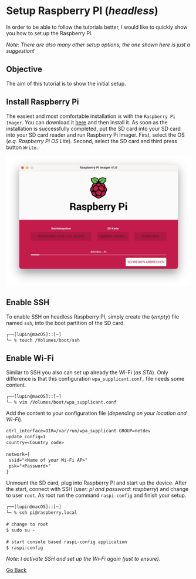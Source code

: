 # Setup Raspberry PI (_headless_)

In order to be able to follow the tutorials better, I would like to quickly show you how to set up the Raspberry PI.

_Note: There are also many other setup options, the one shown here is just a suggestion!_

## Objective

The aim of this tutorial is to show the initial setup.

## Install Raspberry Pi

The easiest and most comfortable installation is with the `Raspberry Pi Imager`. You can download it [here](https://www.raspberrypi.org/software/) and then install it. As soon as the installation is successfully completed, put the SD card into your SD card into your SD card reader and run Raspberry Pi Imager. First, select the OS (_e.q. Raspberry Pi OS Lite_). Second, select the SD card and third press button `Write`. 

![Raspberry Pi Imager](./RaspberryPI_ImageBuilder.jpg)

## Enable SSH

To enable SSH on headless Raspberry PI, simply create the (_empty_) file named `ssh`, into the boot partition of the SD card.

```shell
┌──[lupin@macOS]::[~]
└─ % touch /Volumes/boot/ssh
```

## Enable Wi-Fi

Similar to SSH you also can set up already the Wi-Fi (_as STA_). Only difference is that this configuration `wpa_supplicant.conf`_ file needs some content.

```shell
┌──[lupin@macOS]::[~]
└─ % vim /Volumes/boot/wpa_supplicant.conf
```

Add the content to your configuration file (_depending on your location and Wi-Fi_).

```
ctrl_interface=DIR=/var/run/wpa_supplicant GROUP=netdev
update_config=1
country=<Country code>

network={
 ssid="<Name of your Wi-Fi AP>"
 psk="<Password>"
}
```

Unmount the SD card, plug into Raspberry PI and start up the device. After the start, connect with SSH (_user: pi and password: raspberry_) and change to user `root`. As root run the command `raspi-config` and finish your setup.

```shell
┌──[lupin@macOS]::[~]
└─ % ssh pi@raspberry.local

# change to root
$ sudo su -

# start console based raspi-config application
$ raspi-config
```

_Note: I activate SSH and set up the Wi-Fi again (_just to ensure_)._

[Go Back](../readme.md)
